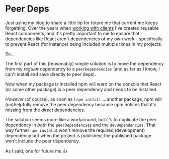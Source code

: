 # Peer Deps

Just using my blog to share a little tip for future me that current me keeps forgetting. Over the years when [working with clients](/work) I've created reusable React components, and it's pretty important to me to ensure that dependencies like React aren't dependencies of my own work - specifically to prevent React (for instance) being included multiple times in my projects.

So…

<!--more-->

The first part of this (reasonably) simple solution is to move the dependency from my _regular_ dependency to a `peerDependencies` (and as far as I know, I can't install and save directly to peer deps).

Now when my package is installed npm will warn on the console that React (or some other package) is a peer dependency and needs to be installed.

_However_ (of course), as soon as I `npm install …` another package, npm will (un)helpfully remove the peer dependency because npm notices that it's missing from the _direct_ dependencies.

The solution seems more like a workaround, but it's to duplicate the peer dependency in _both_ the `peerDependencies` and the `devDependencies`. That way further `npm install`s won't remove the required (development) dependency but when the project is published, the published package won't include the peer dependency.

As I said, one for future me 👍
